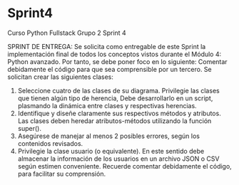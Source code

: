 # Sprint4
Curso Python Fullstack Grupo 2 Sprint 4

SPRINT DE ENTREGA:
Se solicita como entregable de este Sprint la implementación final de todos los conceptos vistos
durante el Módulo 4: Python avanzado. Por tanto, se debe poner foco en lo siguiente:
Comentar debidamente el código para que sea comprensible por un tercero.
Se solicitan crear las siguientes clases:

1) Seleccione cuatro de las clases de su diagrama. Privilegie las clases que tienen algún tipo de
herencia, Debe desarrollarlo en un script, plasmando la dinámica entre clases y respectivas
herencias.
2) Identifique y diseñe claramente sus respectivos métodos y atributos. Las clases deben heredar
atributos-métodos utilizando la función super().
3) Asegúrese de manejar al menos 2 posibles errores, según los contenidos revisados.
4) Privilegie la clase usuario (o equivalente). En este sentido debe almacenar la información de los
usuarios en un archivo JSON o CSV según estimen conveniente.
Recuerde comentar debidamente el código, para facilitar su comprensión.
